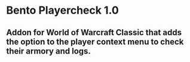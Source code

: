 # Bento Playercheck 1.0

## Addon for World of Warcraft Classic that adds the option to the player context menu to check their armory and logs.